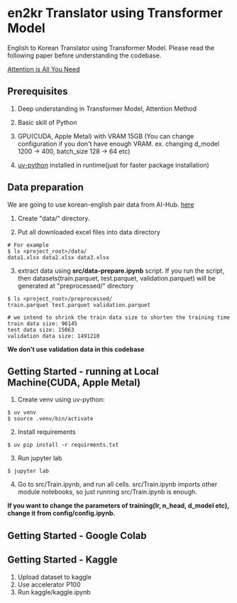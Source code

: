 # en2kr Translator using Transformer Model

English to Korean Translator using Transformer Model. 
Please read the following paper before understanding the codebase.

[Attention is All You Need](https://arxiv.org/abs/1706.03762)

## Prerequisites
1. Deep understanding in Transformer Model, Attention Method

2. Basic skill of Python

3. GPU(CUDA, Apple Metal) with VRAM 15GB
(You can change configuration if you don't have enough VRAM. ex. changing d_model 1200 -> 400, batch_size 128 -> 64 etc)

4. [uv-python](https://github.com/astral-sh/uv) installed in runtime(just for faster package installation)

## Data preparation
We are going to use korean-english pair data from AI-Hub.
[here](https://www.aihub.or.kr/aihubdata/data/view.do?currMenu=115&topMenu=100&dataSetSn=126)

1. Create "data/" directory.

2. Put all downloaded excel files into data directory
```
# For example
$ ls <project_root>/data/
data1.xlsx data2.xlsx data3.xlsx
```

3. extract data using **src/data-prepare.ipynb** script. If you run the script, then datasets(train.parquet, test.parquet, validation.parquet) will be generated at "preprocessed/" directory
```shell
$ ls <project_root>/preprocessed/
train.parquet test.parquet validation.parquet
```

```
# we intend to shrink the train data size to shorten the training time
train data size: 96145
test data size: 15063
validation data size: 1491210
```

**We don't use validation data in this codebase**


## Getting Started - running at Local Machine(CUDA, Apple Metal)
1. Create venv using uv-python: 
```shell
$ uv venv
$ source .venv/bin/activate
```
2. Install requirements
```shell
$ uv pip install -r requirments.txt
```
3. Run jupyter lab
```shell
$ jupyter lab
```
4. Go to src/Train.ipynb, and run all cells. src/Train.ipynb imports other module notebooks, so just running src/Train.ipynb is enough.

**If you want to change the parameters of training(lr, n_head, d_model etc), change it from config/config.ipynb.**

## Getting Started - Google Colab

## Getting Started - Kaggle
1. Upload dataset to kaggle
2. Use accelerator P100
2. Run kaggle/kaggle.ipynb 
